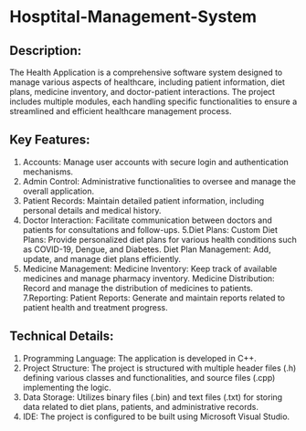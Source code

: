 # Hosptital-Management-System

## Description:

The Health Application is a comprehensive software system designed to manage various aspects of healthcare, including patient information, diet plans, medicine inventory, and doctor-patient interactions. The project includes multiple modules, each handling specific functionalities to ensure a streamlined and efficient healthcare management process.

## Key Features:
1. Accounts: Manage user accounts with secure login and authentication mechanisms.
2. Admin Control: Administrative functionalities to oversee and manage the overall application.
3. Patient Records: Maintain detailed patient information, including personal details and medical history.
4. Doctor Interaction: Facilitate communication between doctors and patients for consultations and follow-ups.
5.Diet Plans:
  Custom Diet Plans: Provide personalized diet plans for various health conditions such as COVID-19, Dengue, and Diabetes.
  Diet Plan Management: Add, update, and manage diet plans efficiently.
6. Medicine Management:
  Medicine Inventory: Keep track of available medicines and manage pharmacy inventory.
  Medicine Distribution: Record and manage the distribution of medicines to patients.
7.Reporting:
  Patient Reports: Generate and maintain reports related to patient health and treatment progress.

## Technical Details:
1. Programming Language: The application is developed in C++.
2. Project Structure: The project is structured with multiple header files (.h) defining various classes and functionalities, and source files (.cpp) implementing the logic.
3. Data Storage: Utilizes binary files (.bin) and text files (.txt) for storing data related to diet plans, patients, and administrative records.
4. IDE: The project is configured to be built using Microsoft Visual Studio.

